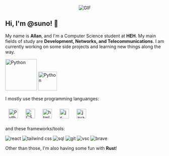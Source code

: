 <p align="center">
    <img src="https://github.com/user-attachments/assets/ff6f1184-da27-487f-9385-b2d31995d803" alt="GIF" />
</p>

## Hi, I'm @suno! 👋

My name is **Allan**, and I'm a Computer Science student at **HEH**. My main fields of study are **Development, Networks, and Telecommunications**. I am currently working on some side projects and learning new things along the way. 
<p>
    <img src="https://github.com/user-attachments/assets/6cbed912-8c07-4afd-8a08-ebc9f03f4f4b" alt="Python" width="100px"  style="display: inline-block;"/>
    <img src="https://github.com/user-attachments/assets/1c3a3433-5850-4a33-995b-92ac7b2cdaed" alt="Python" width="60px"  style="display: inline-block;"/> 
</p>




I mostly use these programming languanges:

<p style="margin: 10px 0;">
    <img src="https://github.com/user-attachments/assets/1a7e2d3f-c79c-4fa1-bc9b-ac0d6d151e3f" alt="Python" width="30px" height="30px" style="display: inline-block; margin: 10px;"/> 
    <img src="https://github.com/user-attachments/assets/9a96db8f-9aaf-4c34-ad97-fb56180d95b7" alt="CSS" width="30px" height="30px" style="display: inline-block; margin: 10px;"/>
    <img src="https://github.com/user-attachments/assets/af6d5def-0a78-4abf-9523-9bbe674a699f" alt="html" width="30px" height="30px" style="display: inline-block; margin: 10px;"/>
    <img src="https://github.com/user-attachments/assets/45cdb0e3-b390-4a31-8fd3-631ea3d8013a" alt="js" width="30px" height="30px" style="display: inline-block; margin: 10px;"/>
    <img src="https://github.com/user-attachments/assets/03428cb7-da44-4dc0-9a23-91d93e3041d5" alt="java" width="30px" height="30px" style="display: inline-block; margin: 10px;"/>
</p>


and these frameworks/tools:

![react](https://github.com/user-attachments/assets/9e296b03-6ed4-4871-9bcf-d13269032cad)
![tailwind css](https://github.com/user-attachments/assets/62f01dbf-9d68-48fb-95cf-810cc719cd57)
![sql](https://github.com/user-attachments/assets/b35872d9-d1ce-4086-b188-53f3935118a8)
![git](https://github.com/user-attachments/assets/8e63c364-1f6f-48b5-b8ec-374385a4dd58)
![vsc](https://github.com/user-attachments/assets/5ea915d9-4e0a-4ef5-9924-ac1042c758c7)
![brave](https://github.com/user-attachments/assets/70222cd5-0bfd-49d9-bebe-611ee3ee3f44)


Other than those, I'm also having some fun with **Rust**!





